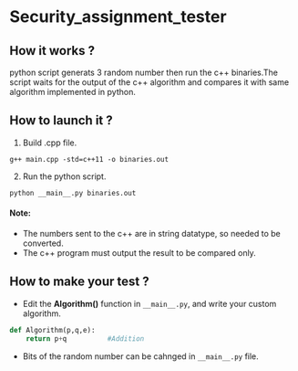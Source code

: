 # Security_assignment_tester

## How it works ?
python script generats 3 random number then run the c++ binaries.The script waits for the output of the c++ algorithm and compares it with same algorithm implemented in python.

## How to launch it ?
1) Build .cpp file.
```
g++ main.cpp -std=c++11 -o binaries.out
```
2)  Run the python script.
```
python __main__.py binaries.out
```
#### Note: 
- The numbers sent to the c++ are in string datatype, so needed to be converted. <br>
- The c++ program must output the result to be compared only.

## How to make your test ?
- Edit the __Algorithm()__ function in ``` __main__.py ```, and write your custom algorithm.

```python
def Algorithm(p,q,e): 
    return p+q          #Addition
```
- Bits of the random number can be cahnged in ```__main__.py``` file.


